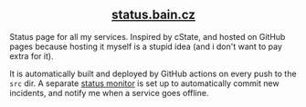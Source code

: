 <h2 align="center"><a href="https://status.bain.cz/">status.bain.cz</a></h2>
Status page for all my services. Inspired by cState, and hosted on GitHub pages because hosting it myself is a stupid idea (and i don't want to pay extra for it).

It is automatically built and deployed by GitHub actions on every push to the `src` dir. A separate [status monitor](https://git.bain.cz/monitor/log.html) is set up to automatically commit new incidents, and notify me when a service goes offline.
